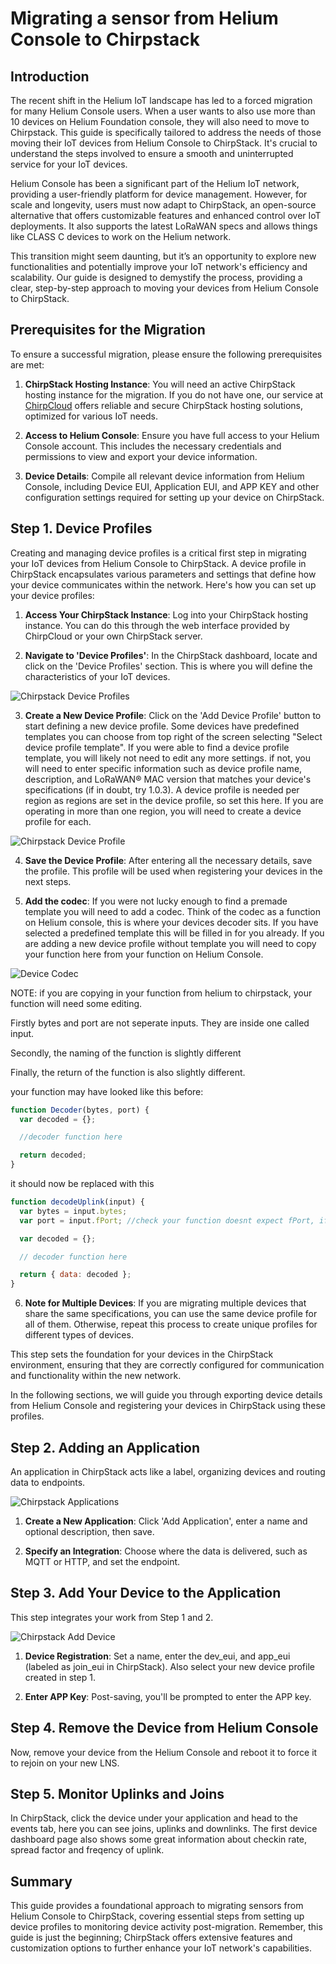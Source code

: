 # Migrating a sensor from Helium Console to Chirpstack

## Introduction

The recent shift in the Helium IoT landscape has led to a forced migration for many Helium Console users. When a user wants to also use more than 10 devices on Helium Foundation console, they will also need to move to Chirpstack. This guide is specifically tailored to address the needs of those moving their IoT devices from Helium Console to ChirpStack. It's crucial to understand the steps involved to ensure a smooth and uninterrupted service for your IoT devices.

Helium Console has been a significant part of the Helium IoT network, providing a user-friendly platform for device management. However, for scale and longevity, users must now adapt to ChirpStack, an open-source alternative that offers customizable features and enhanced control over IoT deployments. It also supports the latest LoRaWAN specs and allows things like CLASS C devices to work on the Helium network.

This transition might seem daunting, but it’s an opportunity to explore new functionalities and potentially improve your IoT network's efficiency and scalability. Our guide is designed to demystify the process, providing a clear, step-by-step approach to moving your devices from Helium Console to ChirpStack.

## Prerequisites for the Migration

To ensure a successful migration, please ensure the following prerequisites are met:

1. **ChirpStack Hosting Instance**: You will need an active ChirpStack hosting instance for the migration. If you do not have one, our service at [ChirpCloud](https://chirpcloud.co.uk) offers reliable and secure ChirpStack hosting solutions, optimized for various IoT needs.

2. **Access to Helium Console**: Ensure you have full access to your Helium Console account. This includes the necessary credentials and permissions to view and export your device information.

3. **Device Details**: Compile all relevant device information from Helium Console, including Device EUI, Application EUI, and APP KEY and other configuration settings required for setting up your device on ChirpStack.

## Step 1. Device Profiles

Creating and managing device profiles is a critical first step in migrating your IoT devices from Helium Console to ChirpStack. A device profile in ChirpStack encapsulates various parameters and settings that define how your device communicates within the network. Here's how you can set up your device profiles:

1. **Access Your ChirpStack Instance**: Log into your ChirpStack hosting instance. You can do this through the web interface provided by ChirpCloud or your own ChirpStack server.

2. **Navigate to 'Device Profiles'**: In the ChirpStack dashboard, locate and click on the 'Device Profiles' section. This is where you will define the characteristics of your IoT devices.

![Chirpstack Device Profiles](../assets/device-profiles.png)

3. **Create a New Device Profile**: Click on the 'Add Device Profile' button to start defining a new device profile. Some devices have predefined templates you can choose from top right of the screen selecting "Select device profile template".
   If you were able to find a device profile template, you will likely not need to edit any more settings. if not, you will need to enter specific information such as device profile name, description, and LoRaWAN® MAC version that matches your device's specifications (if in doubt, try 1.0.3). A device profile is needed per region as regions are set in the device profile, so set this here. If you are operating in more than one region, you will need to create a device profile for each.

![Chirpstack Device Profile](../assets/add-device-profile.png)

4. **Save the Device Profile**: After entering all the necessary details, save the profile. This profile will be used when registering your devices in the next steps.

5. **Add the codec**: If you were not lucky enough to find a premade template you will need to add a codec. Think of the codec as a function on Helium console, this is where your devices decoder sits.
   If you have selected a predefined template this will be filled in for you already. If you are adding a new device profile without template you will need to copy your function here from your function on Helium Console.

![Device Codec](../assets/device-codec.png)

NOTE: if you are copying in your function from helium to chirpstack, your function will need some editing.

Firstly bytes and port are not seperate inputs. They are inside one called input.

Secondly, the naming of the function is slightly different

Finally, the return of the function is also slightly different.

your function may have looked like this before:

```javascript
function Decoder(bytes, port) {
  var decoded = {};

  //decoder function here

  return decoded;
}
```

it should now be replaced with this

```javascript
function decodeUplink(input) {
  var bytes = input.bytes;
  var port = input.fPort; //check your function doesnt expect fPort, if it does rename the var.

  var decoded = {};

  // decoder function here

  return { data: decoded };
}
```

6. **Note for Multiple Devices**: If you are migrating multiple devices that share the same specifications, you can use the same device profile for all of them. Otherwise, repeat this process to create unique profiles for different types of devices.

This step sets the foundation for your devices in the ChirpStack environment, ensuring that they are correctly configured for communication and functionality within the new network.

In the following sections, we will guide you through exporting device details from Helium Console and registering your devices in ChirpStack using these profiles.

## Step 2. Adding an Application

An application in ChirpStack acts like a label, organizing devices and routing data to endpoints.

![Chirpstack Applications](../assets/applications.png)

1. **Create a New Application**: Click 'Add Application', enter a name and optional description, then save.

2. **Specify an Integration**: Choose where the data is delivered, such as MQTT or HTTP, and set the endpoint.

## Step 3. Add Your Device to the Application

This step integrates your work from Step 1 and 2.

![Chirpstack Add Device](../assets/application-add-device.png)

1. **Device Registration**: Set a name, enter the dev_eui, and app_eui (labeled as join_eui in ChirpStack). Also select your new device profile created in step 1.

2. **Enter APP Key**: Post-saving, you'll be prompted to enter the APP key.

## Step 4. Remove the Device from Helium Console

Now, remove your device from the Helium Console and reboot it to force it to rejoin on your new LNS.

## Step 5. Monitor Uplinks and Joins

In ChirpStack, click the device under your application and head to the events tab, here you can see joins, uplinks and downlinks. The first device dashboard page also shows some great information about checkin rate, spread factor and freqency of uplink.

## Summary

This guide provides a foundational approach to migrating sensors from Helium Console to ChirpStack, covering essential steps from setting up device profiles to monitoring device activity post-migration. Remember, this guide is just the beginning; ChirpStack offers extensive features and customization options to further enhance your IoT network's capabilities.
